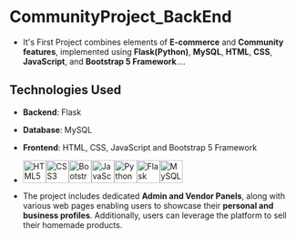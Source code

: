 # CommunityProject_BackEnd
  - It's First Project combines elements of **E-commerce** and **Community features**, implemented using **Flask(Python)**, **MySQL**, **HTML**, **CSS**, **JavaScript**, and **Bootstrap 5 Framework**....

## Technologies Used
  - **Backend**: Flask
  - **Database**: MySQL
  - **Frontend**: HTML, CSS, JavaScript and Bootstrap 5 Framework
  - <img src="https://cdn.jsdelivr.net/gh/devicons/devicon/icons/html5/html5-original-wordmark.svg" alt="HTML5" width="40" height="40"/><img src="https://cdn.jsdelivr.net/gh/devicons/devicon/icons/css3/css3-original-wordmark.svg" alt="CSS3" width="40" height="40"/><img src="https://upload.wikimedia.org/wikipedia/commons/b/b2/Bootstrap_logo.svg" alt="Bootstrap" width="40" height="40"/><img src="https://cdn.jsdelivr.net/gh/devicons/devicon/icons/javascript/javascript-original.svg" alt="JavaScript" width="40" height="40"/><img src="https://cdn.jsdelivr.net/gh/devicons/devicon/icons/python/python-original.svg" alt="Python" width="40" height="40"/><img src="https://raw.githubusercontent.com/gilbarbara/logos/master/logos/flask.svg" alt="Flask" width="40" height="40"/><img src="https://cdn.jsdelivr.net/gh/devicons/devicon/icons/mysql/mysql-original-wordmark.svg" alt="MySQL" width="40" height="40"/>  
  
  - The project includes dedicated **Admin and Vendor Panels**, along with various web pages enabling users to showcase their **personal and business profiles**. Additionally, users can leverage the platform to sell their homemade products.
